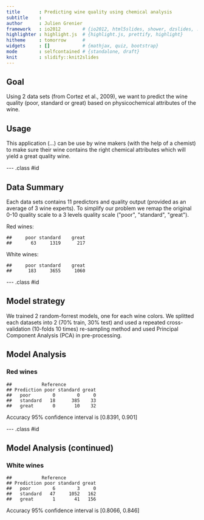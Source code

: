 ```yaml
---
title       : Predicting wine quality using chemical analysis
subtitle    : 
author      : Julien Grenier
framework   : io2012        # {io2012, html5slides, shower, dzslides, ...}
highlighter : highlight.js  # {highlight.js, prettify, highlight}
hitheme     : tomorrow      # 
widgets     : []            # {mathjax, quiz, bootstrap}
mode        : selfcontained # {standalone, draft}
knit        : slidify::knit2slides
---
```


## Goal

Using 2 data sets (from Cortez et al., 2009), we want to predict the wine quality (poor, standard or great) based on physicochemical attributes of the wine.

## Usage
This application (...) can be use by wine makers (with the help of a chemist) to make sure their wine contains the right chemical attributes which will yield a great quality wine.

--- .class #id 

## Data Summary

Each data sets contains 11 predictors and quality output (provided as an average of 3 wine experts). To simplify our problem we remap the original 0-10 quality scale to a 3 levels quality scale ("poor", "standard", "great").

Red wines:

```
##     poor standard    great 
##       63     1319      217
```

White wines:

```
##     poor standard    great 
##      183     3655     1060
```

--- .class #id 

## Model strategy

We trained 2 random-forrest models, one for each wine colors. We splitted each datasets into 2 (70% train, 30% test) and used a repeated cross-validation (10-folds 10 times) re-sampling method and used Principal Component Analysis (PCA) in pre-processing.





## Model Analysis

### Red wines

```
##           Reference
## Prediction poor standard great
##   poor        0        0     0
##   standard   18      385    33
##   great       0       10    32
```
Accuracy 95% confidence interval is [0.8391, 0.901]

--- .class #id 

## Model Analysis (continued)

### White wines

```
##           Reference
## Prediction poor standard great
##   poor        6        3     0
##   standard   47     1052   162
##   great       1       41   156
```
Accuracy 95% confidence interval is [0.8066, 0.846]
